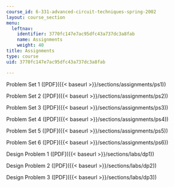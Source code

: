```yaml
---
course_id: 6-331-advanced-circuit-techniques-spring-2002
layout: course_section
menu:
  leftnav:
    identifier: 3770fc147e7ac95dfc43a737dc3a8fab
    name: Assignments
    weight: 40
title: Assignments
type: course
uid: 3770fc147e7ac95dfc43a737dc3a8fab

---
```


Problem Set 1 ([PDF]({{< baseurl >}}/sections/assignments/ps1))

Problem Set 2 ([PDF]({{< baseurl >}}/sections/assignments/ps2))

Problem Set 3 ([PDF]({{< baseurl >}}/sections/assignments/ps3))

Problem Set 4 ([PDF]({{< baseurl >}}/sections/assignments/ps4))

Problem Set 5 ([PDF]({{< baseurl >}}/sections/assignments/ps5))

Problem Set 6 ([PDF]({{< baseurl >}}/sections/assignments/ps6))

Design Problem 1 ([PDF]({{< baseurl >}}/sections/labs/dp1))

Design Problem 2 ([PDF]({{< baseurl >}}/sections/labs/dp2))

Design Problem 3 ([PDF]({{< baseurl >}}/sections/labs/dp3))